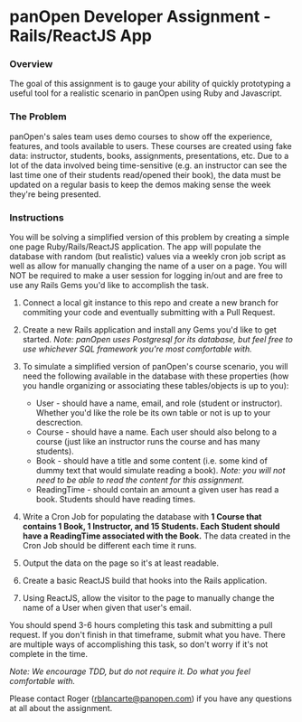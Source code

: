 # panOpen Developer Assignment - Rails/ReactJS App

### Overview

The goal of this assignment is to gauge your ability of quickly prototyping a useful tool for a realistic scenario in panOpen using Ruby and Javascript.

### The Problem

panOpen's sales team uses demo courses to show off the experience, features, and tools available to users. These courses are created using fake data: instructor, students, books, assignments, presentations, etc. Due to a lot of the data involved being time-sensitive (e.g. an instructor can see the last time one of their students read/opened their book), the data must be updated on a regular basis to keep the demos making sense the week they're being presented.

### Instructions

You will be solving a simplified version of this problem by creating a simple one page Ruby/Rails/ReactJS application. The app will populate the database with random (but realistic) values via a weekly cron job script as well as allow for manually changing the name of a user on a page. You will NOT be required to make a user session for logging in/out and are free to use any Rails Gems you'd like to accomplish the task.

1. Connect a local git instance to this repo and create a new branch for commiting your code and eventually submitting with a Pull Request.
2. Create a new Rails application and install any Gems you'd like to get started. *Note: panOpen uses Postgresql for its database, but feel free to use whichever SQL framework you're most comfortable with.*
3. To simulate a simplified version of panOpen's course scenario, you will need the following available in the database with these properties (how you handle organizing or associating these tables/objects is up to you):
   * User - should have a name, email, and role (student or instructor). Whether you'd like the role be its own table or not is up to your descrection. 
   * Course - should have a name. Each user should also belong to a course (just like an instructor runs the course and has many students).
   * Book - should have a title and some content (i.e. some kind of dummy text that would simulate reading a book). *Note: you will not need to be able to read the content for this assignment.*
   * ReadingTime - should contain an amount a given user has read a book. Students should have reading times.

4. Write a Cron Job for populating the database with **1 Course that contains 1 Book, 1 Instructor, and 15 Students. Each Student should have a ReadingTime associated with the Book.** The data created in the Cron Job should be different each time it runs.
5. Output the data on the page so it's at least readable.
6. Create a basic ReactJS build that hooks into the Rails application.
7. Using ReactJS, allow the visitor to the page to manually change the name of a User when given that user's email.

You should spend 3-6 hours completing this task and submitting a pull request. If you don't finish in that timeframe, submit what you have. There are multiple ways of accomplishing this task, so don't worry if it's not complete in the time.

*Note: We encourage TDD, but do not require it. Do what you feel comfortable with.*

Please contact Roger (rblancarte@panopen.com) if you have any questions at all about the assignment.
